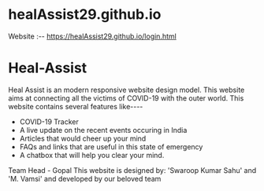# healAssist29.github.io
Website :-- https://healAssist29.github.io/login.html
# Heal-Assist

Heal Assist is an modern responsive website design model. This website aims at connecting all the victims of COVID-19 with the outer world.
This website contains several features like----
 * COVID-19 Tracker
 * A live update on the recent events occuring in India
 * Articles that would cheer up your mind
 * FAQs and links that are useful in this state of emergency
 * A chatbox that will help you clear your mind.
 
Team Head - Gopal
This website is designed by:
'Swaroop Kumar Sahu' and 'M. Vamsi'
and developed by our beloved team
